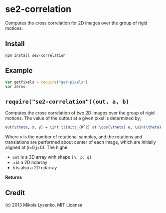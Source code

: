 se2-correlation
===============
Computes the cross correlation for 2D images over the group of rigid motions.

## Install

    npm install se2-correlation

## Example

```javascript
var getPixels = require("get-pixels")
var zeros
```

## `require("se2-correlation")(out, a, b)`
Computes the cross correlation of two 2D images over the group of rigid motions.  The value of the output at a given pixel is determined by,

```latex
out(\theta, x, y) = \int \limits_{R^2} a( \cos(\theta) u, \sin(\theta) v) b(u, v) d u \: dv
```

Where `n` is the number of rotational samples, and the rotations and translations are performed about center of each image, which are initially aligned at (i=0,j=0).  The highe



* `out` is a 3D array with shape `[n, p, q]`
* `a` is a 2D ndarray
* `b` is also a 2D ndarray

**Returns**

## Credit
(c) 2013 Mikola Lysenko. MIT License